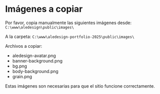 # Imágenes a copiar

Por favor, copia manualmente las siguientes imágenes desde:
`C:\www\aledesign\public\images\`

A la carpeta:
`C:\www\aledesign-portfolio-2025\public\images\`

Archivos a copiar:
- aledesign-avatar.png
- banner-background.png
- bg.png
- body-background.png
- grain.png

Estas imágenes son necesarias para que el sitio funcione correctamente.
